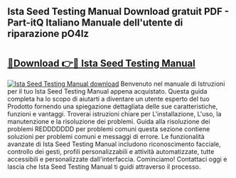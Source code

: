 ## Ista Seed Testing Manual Download gratuit PDF - Part-itQ Italiano Manuale dell'utente di riparazione pO4Iz

# <h2><a href="http://dfaig48.blite.top/?on=Ista+Seed+Testing+Manual">🔗Download 👉🔴 Ista Seed Testing Manual</a></h2>

[![Ista Seed Testing Manual download](https://i.imgur.com/lujVjoI.png)](http://dfaig48.blite.top/?on=Ista+Seed+Testing+Manual)
Benvenuto nel manuale di Istruzioni per il tuo Ista Seed Testing Manual appena acquistato. Questa guida completa ha lo scopo di aiutarti a diventare un utente esperto del tuo Prodotto fornendo una spiegazione dettagliata delle sue caratteristiche, funzioni e vantaggi. Troverai istruzioni chiare per L'installazione, L'uso, la manutenzione e la risoluzione dei problemi. Guida alla risoluzione dei problemi REDDDDDDD per problemi comuni questa sezione contiene soluzioni per problemi comuni e messaggi di errore. Le funzionalità avanzate di Ista Seed Testing Manual includono riconoscimento facciale, controllo dei gesti, profili personalizzabili e attività automatizzate, tutte accessibili e personalizzate dall'interfaccia. Cominciamo! Contattaci oggi e lascia che Ista Seed Testing Manual ti guidi attraverso il processo.
